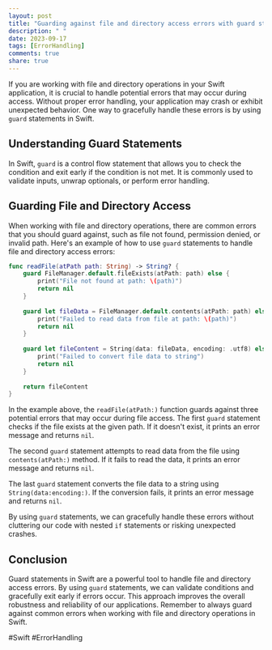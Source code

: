 ```yaml
---
layout: post
title: "Guarding against file and directory access errors with guard statements in Swift"
description: " "
date: 2023-09-17
tags: [ErrorHandling]
comments: true
share: true
---
```


If you are working with file and directory operations in your Swift application, it is crucial to handle potential errors that may occur during access. Without proper error handling, your application may crash or exhibit unexpected behavior. One way to gracefully handle these errors is by using `guard` statements in Swift.

## Understanding Guard Statements

In Swift, `guard` is a control flow statement that allows you to check the condition and exit early if the condition is not met. It is commonly used to validate inputs, unwrap optionals, or perform error handling.

## Guarding File and Directory Access

When working with file and directory operations, there are common errors that you should guard against, such as file not found, permission denied, or invalid path. Here's an example of how to use `guard` statements to handle file and directory access errors:

```swift
func readFile(atPath path: String) -> String? {
    guard FileManager.default.fileExists(atPath: path) else {
        print("File not found at path: \(path)")
        return nil
    }
    
    guard let fileData = FileManager.default.contents(atPath: path) else {
        print("Failed to read data from file at path: \(path)")
        return nil
    }
    
    guard let fileContent = String(data: fileData, encoding: .utf8) else {
        print("Failed to convert file data to string")
        return nil
    }
    
    return fileContent
}
```

In the example above, the `readFile(atPath:)` function guards against three potential errors that may occur during file access. The first `guard` statement checks if the file exists at the given path. If it doesn't exist, it prints an error message and returns `nil`. 

The second `guard` statement attempts to read data from the file using `contents(atPath:)` method. If it fails to read the data, it prints an error message and returns `nil`.

The last `guard` statement converts the file data to a string using `String(data:encoding:)`. If the conversion fails, it prints an error message and returns `nil`.

By using `guard` statements, we can gracefully handle these errors without cluttering our code with nested `if` statements or risking unexpected crashes.

## Conclusion

Guard statements in Swift are a powerful tool to handle file and directory access errors. By using `guard` statements, we can validate conditions and gracefully exit early if errors occur. This approach improves the overall robustness and reliability of our applications. Remember to always guard against common errors when working with file and directory operations in Swift.

#Swift #ErrorHandling